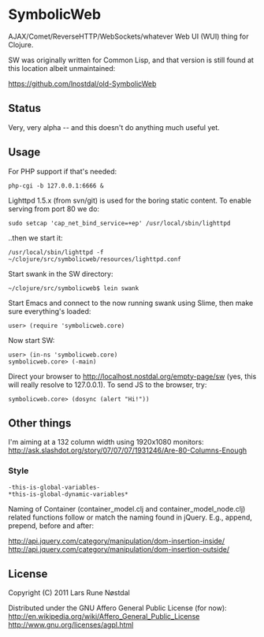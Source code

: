 # SymbolicWeb

AJAX/Comet/ReverseHTTP/WebSockets/whatever Web UI (WUI) thing for Clojure.

SW was originally written for Common Lisp, and that version is still found at this location albeit unmaintained:

  https://github.com/lnostdal/old-SymbolicWeb



## Status

Very, very alpha -- and this doesn't do anything much useful yet.



## Usage

For PHP support if that's needed:

    php-cgi -b 127.0.0.1:6666 &


Lighttpd 1.5.x (from svn/git) is used for the boring static content. To enable serving from port 80 we do:

    sudo setcap 'cap_net_bind_service=+ep' /usr/local/sbin/lighttpd


..then we start it:

    /usr/local/sbin/lighttpd -f ~/clojure/src/symbolicweb/resources/lighttpd.conf


Start swank in the SW directory:

    ~/clojure/src/symbolicweb$ lein swank


Start Emacs and connect to the now running swank using Slime, then make sure everything's loaded:

    user> (require 'symbolicweb.core)


Now start SW:

    user> (in-ns 'symbolicweb.core)
    symbolicweb.core> (-main)


Direct your browser to http://localhost.nostdal.org/empty-page/sw (yes, this will really resolve to 127.0.0.1). To send JS to the
browser, try:

    symbolicweb.core> (dosync (alert "Hi!"))



## Other things

I'm aiming at a 132 column width using 1920x1080 monitors:
  http://ask.slashdot.org/story/07/07/07/1931246/Are-80-Columns-Enough



### Style

    -this-is-global-variables-
    *this-is-global-dynamic-variables*

Naming of Container (container_model.clj and container_model_node.clj) related functions follow or match the naming
found in jQuery. E.g., append, prepend, before and after:

  http://api.jquery.com/category/manipulation/dom-insertion-inside/
  http://api.jquery.com/category/manipulation/dom-insertion-outside/



## License

Copyright (C) 2011 Lars Rune Nøstdal

Distributed under the GNU Affero General Public License (for now):
  http://en.wikipedia.org/wiki/Affero_General_Public_License
  http://www.gnu.org/licenses/agpl.html
